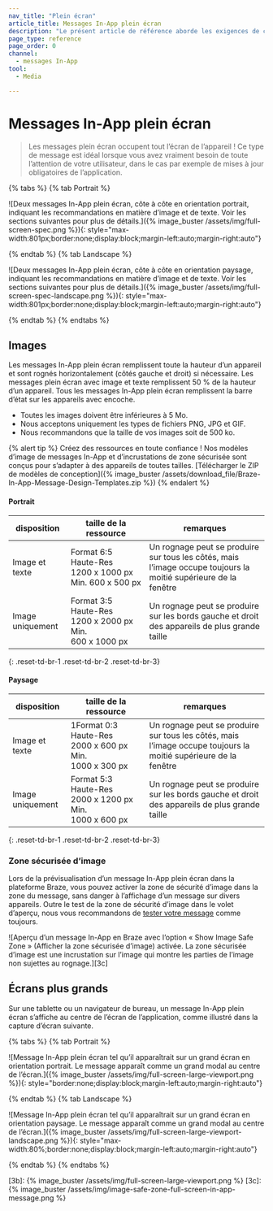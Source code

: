 ```yaml
---
nav_title: "Plein écran"
article_title: Messages In-App plein écran
description: "Le présent article de référence aborde les exigences de conception des messages In-App plein écran."
page_type: reference
page_order: 0
channel:
  - messages In-App
tool:
  - Media

---
```


# Messages In-App plein écran

> Les messages plein écran occupent tout l’écran de l’appareil ! Ce type de message est idéal lorsque vous avez vraiment besoin de toute l’attention de votre utilisateur, dans le cas par exemple de mises à jour obligatoires de l’application.

{% tabs %}
{% tab Portrait %}

![Deux messages In-App plein écran, côte à côte en orientation portrait, indiquant les recommandations en matière d’image et de texte. Voir les sections suivantes pour plus de détails.]({% image_buster /assets/img/full-screen-spec.png %}){: style="max-width:801px;border:none;display:block;margin-left:auto;margin-right:auto"}

{% endtab %}
{% tab Landscape %}

![Deux messages In-App plein écran, côte à côte en orientation paysage, indiquant les recommandations en matière d’image et de texte. Voir les sections suivantes pour plus de détails.]({% image_buster /assets/img/full-screen-spec-landscape.png %}){: style="max-width:801px;border:none;display:block;margin-left:auto;margin-right:auto"}

{% endtab %}
{% endtabs %}

## Images

Les messages In-App plein écran remplissent toute la hauteur d’un appareil et sont rognés horizontalement (côtés gauche et droit) si nécessaire. Les messages plein écran avec image et texte remplissent 50 % de la hauteur d’un appareil. Tous les messages In-App plein écran remplissent la barre d’état sur les appareils avec encoche.

- Toutes les images doivent être inférieures à 5 Mo.
- Nous acceptons uniquement les types de fichiers PNG, JPG et GIF.
- Nous recommandons que la taille de vos images soit de 500 ko.

{% alert tip %} Créez des ressources en toute confiance ! Nos modèles d’image de messages In-App et d’incrustations de zone sécurisée sont conçus pour s’adapter à des appareils de toutes tailles. [Télécharger le ZIP de modèles de conception]({% image_buster /assets/download_file/Braze-In-App-Message-Design-Templates.zip %}) {% endalert %}

#### Portrait

| disposition | taille de la ressource | remarques |
|--- | --- | --- |
| Image et texte | Format 6:5<br> Haute-Res 1200 x 1000 px<br> Min. 600 x 500 px | Un rognage peut se produire sur tous les côtés, mais l’image occupe toujours la moitié supérieure de la fenêtre |
| Image uniquement | Format 3:5<br> Haute-Res 1200 x 2000 px<br> Min. 600 x 1000 px | Un rognage peut se produire sur les bords gauche et droit des appareils de plus grande taille |
{: .reset-td-br-1 .reset-td-br-2 .reset-td-br-3}

#### Paysage

| disposition | taille de la ressource | remarques |
|--- | --- | --- |
| Image et texte | 1Format 0:3<br> Haute-Res 2000 x 600 px<br> Min. 1000 x 300 px | Un rognage peut se produire sur tous les côtés, mais l’image occupe toujours la moitié supérieure de la fenêtre |
| Image uniquement | Format 5:3<br> Haute-Res 2000 x 1200 px<br> Min. 1000 x 600 px | Un rognage peut se produire sur les bords gauche et droit des appareils de plus grande taille |
{: .reset-td-br-1 .reset-td-br-2 .reset-td-br-3}

### Zone sécurisée d’image

Lors de la prévisualisation d’un message In-App plein écran dans la plateforme Braze, vous pouvez activer la zone de sécurité d’image dans la zone du message, sans danger à l’affichage d’un message sur divers appareils. Outre le test de la zone de sécurité d’image dans le volet d’aperçu, nous vous recommandons de [tester votre message]({{site.baseurl}}/user_guide/message_building_by_channel/in-app_messages/testing/) comme toujours.

![Aperçu d’un message In-App en Braze avec l’option « Show Image Safe Zone » (Afficher la zone sécurisée d’image) activée. La zone sécurisée d’image est une incrustation sur l’image qui montre les parties de l’image non sujettes au rognage.][3c]

## Écrans plus grands

Sur une tablette ou un navigateur de bureau, un message In-App plein écran s’affiche au centre de l’écran de l’application, comme illustré dans la capture d’écran suivante.

{% tabs %}
{% tab Portrait %}

![Message In-App plein écran tel qu’il apparaîtrait sur un grand écran en orientation portrait. Le message apparaît comme un grand modal au centre de l’écran.]({% image_buster /assets/img/full-screen-large-viewport.png %}){: style="border:none;display:block;margin-left:auto;margin-right:auto"}

{% endtab %}
{% tab Landscape %}

![Message In-App plein écran tel qu’il apparaîtrait sur un grand écran en orientation paysage. Le message apparaît comme un grand modal au centre de l’écran.]({% image_buster /assets/img/full-screen-large-viewport-landscape.png %}){: style="max-width:80%;border:none;display:block;margin-left:auto;margin-right:auto"}

{% endtab %}
{% endtabs %}

[3b]: {% image_buster /assets/img/full-screen-large-viewport.png %}
[3c]: {% image_buster /assets/img/image-safe-zone-full-screen-in-app-message.png %}
